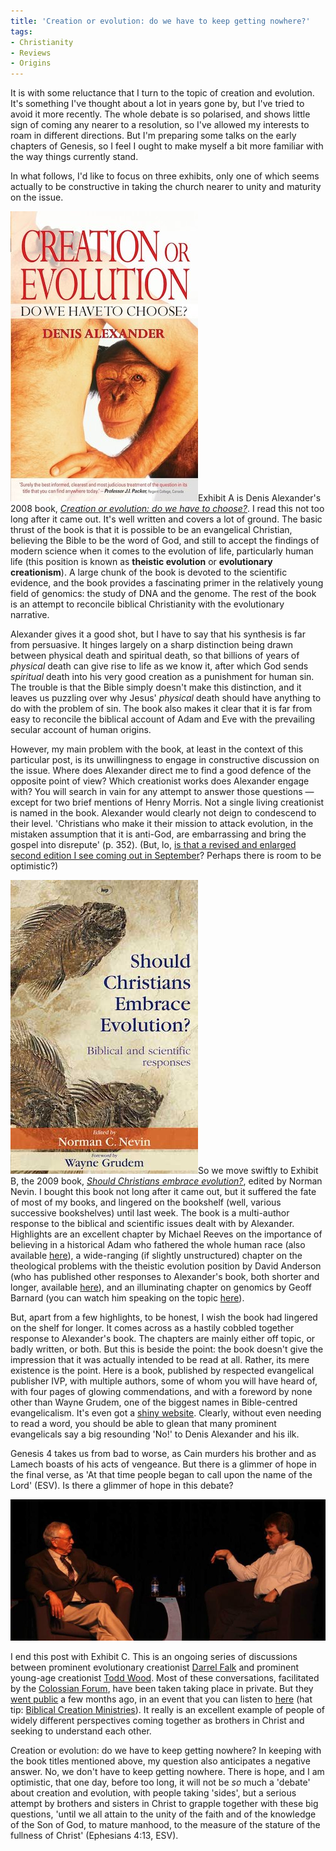 ```yaml
---
title: 'Creation or evolution: do we have to keep getting nowhere?'
tags:
- Christianity
- Reviews
- Origins
---
```

It is with some reluctance that I turn to the topic of creation and evolution. It's something I've thought about a lot in years gone by, but I've tried to avoid it more recently. The whole debate is so polarised, and shows little sign of coming any nearer to a resolution, so I've allowed my interests to roam in different directions. But I'm preparing some talks on the early chapters of Genesis, so I feel I ought to make myself a bit more familiar with the way things currently stand.

In what follows, I'd like to focus on three exhibits, only one of which seems actually to be constructive in taking the church nearer to unity and maturity on the issue.

[<img alt="Creation or evolution: do we have to choose?" title="Creation or evolution: do we have to choose?" src="/assets/creation-evolution-alexander.jpg" class="alignright" />](http://www.amazon.co.uk/Creation-Evolution-Do-Have-Choose/dp/1854247468)Exhibit A is Denis Alexander's 2008 book, [_Creation or evolution: do we have to choose?_](http://www.amazon.co.uk/Creation-Evolution-Do-Have-Choose/dp/1854247468). I read this not too long after it came out. It's well written and covers a lot of ground. The basic thrust of the book is that it is possible to be an evangelical Christian, believing the Bible to be the word of God, and still to accept the findings of modern science when it comes to the evolution of life, particularly human life (this position is known as **theistic evolution** or **evolutionary creationism**). A large chunk of the book is devoted to the scientific evidence, and the book provides a fascinating primer in the relatively young field of genomics: the study of DNA and the genome. The rest of the book is an attempt to reconcile biblical Christianity with the evolutionary narrative.

Alexander gives it a good shot, but I have to say that his synthesis is far from persuasive. It hinges largely on a sharp distinction being drawn between physical death and spiritual death, so that billions of years of _physical_ death can give rise to life as we know it, after which God sends _spiritual_ death into his very good creation as a punishment for human sin. The trouble is that the Bible simply doesn't make this distinction, and it leaves us puzzling over why Jesus' _physical_ death should have anything to do with the problem of sin. The book also makes it clear that it is far from easy to reconcile the biblical account of Adam and Eve with the prevailing secular account of human origins.

However, my main problem with the book, at least in the context of this particular post, is its unwillingness to engage in constructive discussion on the issue. Where does Alexander direct me to find a good defence of the opposite point of view? Which creationist works does Alexander engage with? You will search in vain for any attempt to answer those questions &mdash; except for two brief mentions of Henry Morris. Not a single living creationist is named in the book. Alexander would clearly not deign to condescend to their level. 'Christians who make it their mission to attack evolution, in the mistaken assumption that it is anti-God, are embarrassing and bring the gospel into disrepute' (p. 352). (But, lo, [is that a revised and enlarged second edition I see coming out in September](http://www.lionhudson.com/display.asp?K=9780857215789)? Perhaps there is room to be optimistic?)

[<img alt="Should Christians embrace evolution?" title="Should Christians embrace evolution?" src="/assets/nevin-evolution.jpg" class="alignright" />](http://www.thinkivp.com/9781844744060)So we move swiftly to Exhibit B, the 2009 book, [_Should Christians embrace evolution?_](http://www.thinkivp.com/9781844744060), edited by Norman Nevin. I bought this book not long after it came out, but it suffered the fate of most of my books, and lingered on the bookshelf (well, various successive bookshelves) until last week. The book is a multi-author response to the biblical and scientific issues dealt with by Alexander. Highlights are an excellent chapter by Michael Reeves on the importance of believing in a historical Adam who fathered the whole human race (also available [here](http://www.reformation21.org/articles/adam-and-eve.php)), a wide-ranging (if slightly unstructured) chapter on the theological problems with the theistic evolution position by David Anderson (who has published other responses to Alexander's book, both shorter and longer, available [here](http://david.dw-perspective.org.uk/writings/creation-or-evolution-dr-denis-alexander/index.php/intro)), and an illuminating chapter on genomics by Geoff Barnard (you can watch him speaking on the topic [here](https://www.youtube.com/watch?v=31XNpXB0_ZY)).

But, apart from a few highlights, to be honest, I wish the book had lingered on the shelf for longer. It comes across as a hastily cobbled together response to Alexander's book. The chapters are mainly either off topic, or badly written, or both. But this is beside the point: the book doesn't give the impression that it was actually intended to be read at all. Rather, its mere existence is the point. Here is a book, published by respected evangelical publisher IVP, with multiple authors, some of whom you will have heard of, with four pages of glowing commendations, and with a foreword by none other than Wayne Grudem, one of the biggest names in Bible-centred evangelicalism. It's even got a [shiny website](http://shouldchristiansembraceevolution.com/). Clearly, without even needing to read a word, you should be able to glean that many prominent evangelicals say a big resounding 'No!' to Denis Alexander and his ilk.

Genesis 4 takes us from bad to worse, as Cain murders his brother and as Lamech boasts of his acts of vengeance. But there is a glimmer of hope in the final verse, as 'At that time people began to call upon the name of the Lord' (ESV). Is there a glimmer of hope in this debate?

[<img alt="Darrel Falk and Todd Wood" title="Darrel Falk and Todd Wood" src="/assets/falk-wood.jpg" />](http://www.bryantriangle.com/news/young-earth-creationist-and-theistic-evolutionist-discuss-beliefs/)

I end this post with Exhibit C. This is an ongoing series of discussions between prominent evolutionary creationist [Darrel Falk](http://biologos.org/about/team/darrel-falk) and prominent young-age creationist [Todd Wood](http://toddcwood.blogspot.co.uk/). Most of these conversations, facilitated by the [Colossian Forum](http://www.colossianforum.org/), have been taken taking place in private. But they [went public](http://www.bryantriangle.com/news/young-earth-creationist-and-theistic-evolutionist-discuss-beliefs/) a few months ago, in an event that you can listen to [here](http://www.bryan.edu/19399.html) (hat tip: [Biblical Creation Ministries](https://www.facebook.com/biblicalcreationministries/posts/1391973507736811)). It really is an excellent example of people of widely different perspectives coming together as brothers in Christ and seeking to understand each other.

Creation or evolution: do we have to keep getting nowhere? In keeping with the book titles mentioned above, my question also anticipates a negative answer. No, we don't have to keep getting nowhere. There is hope, and I am optimistic, that one day, before too long, it will not be _so_ much a 'debate' about creation and evolution, with people taking 'sides', but a serious attempt by brothers and sisters in Christ to grapple together with these big questions, 'until we all attain to the unity of the faith and of the knowledge of the Son of God, to mature manhood, to the measure of the stature of the fullness of Christ' (Ephesians 4:13, ESV).

